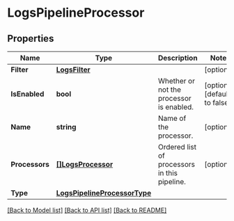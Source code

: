 # LogsPipelineProcessor

## Properties

Name | Type | Description | Notes
------------ | ------------- | ------------- | -------------
**Filter** | [**LogsFilter**](LogsFilter.md) |  | [optional] 
**IsEnabled** | **bool** | Whether or not the processor is enabled. | [optional] [default to false]
**Name** | **string** | Name of the processor. | [optional] 
**Processors** | [**[]LogsProcessor**](LogsProcessor.md) | Ordered list of processors in this pipeline. | [optional] 
**Type** | [**LogsPipelineProcessorType**](LogsPipelineProcessorType.md) |  | 

[[Back to Model list]](../README.md#documentation-for-models) [[Back to API list]](../README.md#documentation-for-api-endpoints) [[Back to README]](../README.md)


